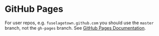# GitHub Pages

For user repos, e.g. `fuselagetown.github.com` you should use the `master` branch, not the `gh-pages` branch. See [GitHub Pages Documentation](https://help.github.com/articles/user-organization-and-project-pages).
